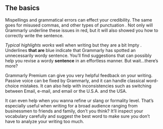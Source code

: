 ## The basics

Mispellings and grammatical errors can effect your credibility. 
The same goes for misused commas, and other types of punctuation .
Not only will Grammarly underline these issues in red, but it will
also showed you how to correctly write the sentence.

_Typical highlights works_ well when writing but they are a bit lmpty .
Underlines **that are** blue indicate that Grammarly has spotted an unnecessarily wordy sentence. You’ll find suggestions that
can possibly help you revise a wordy **sentence** in an effortless manner.
But wait...there’s more?

Grammarly Premium can give you very helpful feedback on your writing. Passive voice can be fixed by Grammarly, and it can handle classical word-choice mistakes. It can also help with inconsistencies such as switching between Email, e-mail, and email or the U.S.A. and the USA.

It can even help when you wanna refine ur slang or formality level. That’s especially useful when writing for a broad audience ranging from businessmen to friends and family, don’t you think? It’ll inspect your vocabulary carefully and suggest the best word to make sure you don’t have to analyze your writing too much.
